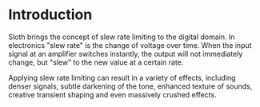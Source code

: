 # Introduction

<span class="txt-green">Sloth</span> brings the concept of slew rate limiting to the digital domain.
In electronics "slew rate" is the change of voltage over time.
When the input signal at an amplifier switches instantly, the output will not immediately change, but "slew" to the new
value at a certain rate.

Applying slew rate limiting can result in a variety of effects, including denser signals, subtle darkening of the
tone, enhanced texture of sounds, creative transient shaping and even massively crushed effects.

<div class="pb"></div>